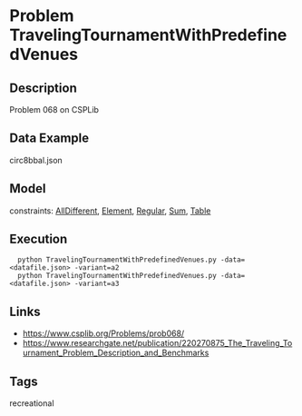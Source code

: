 # Problem TravelingTournamentWithPredefinedVenues
## Description
Problem 068 on CSPLib

## Data Example
  circ8bbal.json

## Model
  constraints: [AllDifferent](http://pycsp.org/documentation/constraints/AllDifferent), [Element](http://pycsp.org/documentation/constraints/Element), [Regular](http://pycsp.org/documentation/constraints/Regular), [Sum](http://pycsp.org/documentation/constraints/Sum), [Table](http://pycsp.org/documentation/constraints/Table)

## Execution
```
  python TravelingTournamentWithPredefinedVenues.py -data=<datafile.json> -variant=a2
  python TravelingTournamentWithPredefinedVenues.py -data=<datafile.json> -variant=a3
```

## Links
  - https://www.csplib.org/Problems/prob068/
  - https://www.researchgate.net/publication/220270875_The_Traveling_Tournament_Problem_Description_and_Benchmarks

## Tags
  recreational
